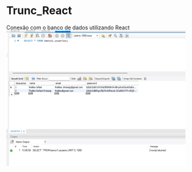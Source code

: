 # Trunc_React
Conexão com o banco de dados utilizando React
<br>
<img width="470" src="src/assets/banco.PNG">
<br>
